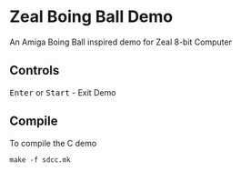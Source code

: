 # Zeal Boing Ball Demo

An Amiga Boing Ball inspired demo for Zeal 8-bit Computer

## Controls

<kbd>Enter</kbd> or <kbd>Start</kbd> - Exit Demo

## Compile

To compile the C demo
```
make -f sdcc.mk
```